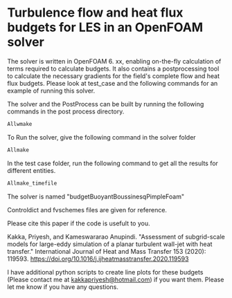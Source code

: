 Turbulence flow and heat flux budgets for LES in an OpenFOAM solver
=====================================================================

The solver is written in OpenFOAM 6. xx, enabling on-the-fly calculation of terms required to calculate budgets. It also contains a postprocessing tool to calculate the necessary gradients for the field's complete flow and heat flux budgets. Please look at test_case and the following commands for an example of running this solver.


The solver and the PostProcess can be built by running the following commands in the post process directory.

```bash
Allwmake
```



To Run the solver, give the following command in the solver folder

```bash
Allmake
```


In the test case folder, run the following command to get all the results for different entities. 

```bash
Allmake_timefile
```

The solver is named "budgetBuoyantBoussinesqPimpleFoam" 

Controldict and fvschemes files are given for reference.

Please cite this paper if the code is usefult to you.

Kakka, Priyesh, and Kameswararao Anupindi. "Assessment of subgrid-scale models for large-eddy simulation of a planar turbulent wall-jet with heat transfer." International Journal of Heat and Mass Transfer 153 (2020): 119593. https://doi.org/10.1016/j.ijheatmasstransfer.2020.119593

I have additional python scripts to create line plots for these budgets (Please contact me at kakkapriyesh@hotmail.com) if you want them. 
Please let me know
if you have any questions. 
